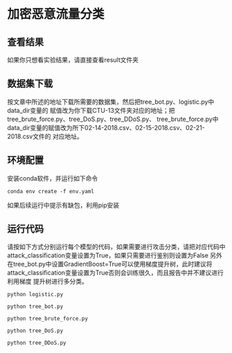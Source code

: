 # 加密恶意流量分类

## 查看结果
如果你只想看实验结果，请直接查看result文件夹

## 数据集下载
按文章中所述的地址下载所需要的数据集，然后把tree_bot.py、logistic.py中data_dir变量的
赋值改为你下载CTU-13文件夹对应的地址；把tree_brute_force.py、tree_DoS.py、tree_DDoS.py、
tree_brute_force.py中data_dir变量的赋值改为所下02-14-2018.csv、02-15-2018.csv、02-21-2018.csv文件的
对应地址。

## 环境配置
安装conda软件，并运行如下命令    
    
    conda env create -f env.yaml
如果后续运行中提示有缺包，利用pip安装

## 运行代码
请按如下方式分别运行每个模型的代码，如果需要进行攻击分类，请把对应代码中
attack_classification变量设置为True，如果只需要进行鉴别则设置为False
另外在tree_bot.py中设置GradientBoost=True可以使用梯度提升树，此时建议将
attack_classification变量设置为True否则会训练很久，而且报告中并不建议进行利用梯度
提升树进行多分类。
    
    python logistic.py

    python tree_bot.py

    python tree_brute_force.py

    python tree_DoS.py
    
    python tree_DDoS.py



